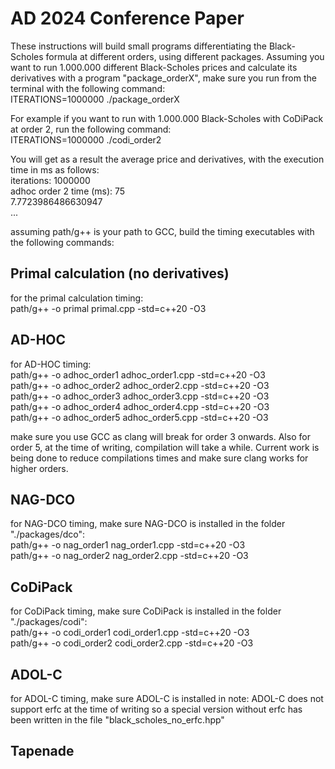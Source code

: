 # AD 2024 Conference Paper

These instructions will build small programs differentiating the Black-Scholes formula at different orders, using different packages. Assuming you want to run 1.000.000 different Black-Scholes prices and calculate its derivatives with a program "package_orderX", make sure you run from the terminal with the following command:\
ITERATIONS=1000000 ./package_orderX

For example if you want to run with 1.000.000 Black-Scholes with CoDiPack at order 2, run the following command:\
ITERATIONS=1000000 ./codi_order2

You will get as a result the average price and derivatives, with the execution time in ms as follows:\
iterations: 1000000\
adhoc order 2 time (ms): 75\
7.7723986486630947\
...

assuming path/g++ is your path to GCC, build the timing executables with the following commands:

## Primal calculation (no derivatives)
for the primal calculation timing:\
path/g++ -o primal primal.cpp -std=c++20 -O3

## AD-HOC
for AD-HOC timing:\
path/g++ -o adhoc_order1 adhoc_order1.cpp -std=c++20 -O3\
path/g++ -o adhoc_order2 adhoc_order2.cpp -std=c++20 -O3\
path/g++ -o adhoc_order3 adhoc_order3.cpp -std=c++20 -O3\
path/g++ -o adhoc_order4 adhoc_order4.cpp -std=c++20 -O3\
path/g++ -o adhoc_order5 adhoc_order5.cpp -std=c++20 -O3

make sure you use GCC as clang will break for order 3 onwards. Also for order 5, at the time of writing, compilation will take a while. Current work is being done to reduce compilations times and make sure clang works for higher orders.

## NAG-DCO
for NAG-DCO timing, make sure NAG-DCO is installed in the folder "./packages/dco":\
path/g++ -o nag_order1 nag_order1.cpp -std=c++20 -O3\
path/g++ -o nag_order2 nag_order2.cpp -std=c++20 -O3

## CoDiPack
for CoDiPack timing, make sure CoDiPack is installed in the folder "./packages/codi":\
path/g++ -o codi_order1 codi_order1.cpp -std=c++20 -O3\
path/g++ -o codi_order2 codi_order2.cpp -std=c++20 -O3

## ADOL-C
for ADOL-C timing, make sure ADOL-C is installed in
note: ADOL-C does not support erfc at the time of writing so a special version without erfc has been written in the file "black_scholes_no_erfc.hpp"

## Tapenade

